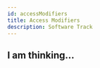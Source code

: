 ```yaml
---
id: accessModifiers
title: Access Modifiers
description: Software Track
---
```



## I am thinking...